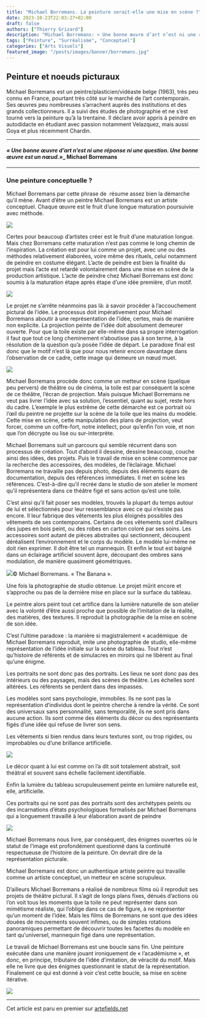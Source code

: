 ```yaml
---
title: "Michael Borremans. La peinture serait-elle une mise en scène ?"
date: 2023-10-23T22:03:27+02:00
draft: false
authors: ["Thierry Grizard"]
description: "Michael Borremans: « Une bonne œuvre d’art n’est ni une réponse ni une question. Une bonne œuvre est un nœud.» Cette phrase résume assez bien son œuvre."
tags: ["Peinture", "Surréalisme", "Conceptuel"]
categories: ["Arts Visuels"]
featured_image: "/posts/images/banner/borremans.jpg"
---
```

## Peinture et noeuds picturaux

Michael Borremans est un peintre/plasticien/vidéaste belge (1963), très peu connu en France, pourtant très côté sur le marché de l’art contemporain. Ses œuvres peu nombreuses s’arrachent auprès des institutions et des grands collectionneurs. Il a suivi des études de photographie et ne s’est tourné vers la peinture qu’à la trentaine. Il déclare avoir appris à peindre en autodidacte en étudiant avec passion notamment Velazquez, mais aussi Goya et plus récemment Chardin.

---

#### *« Une bonne œuvre d’art n’est ni une réponse ni une question. Une bonne œuvre est un nœud.»*_ Michael Borremans

---

### Une peinture conceptuelle ?

Michael Borremans par cette phrase de  résume assez bien la démarche qu’il mène. Avant d’être un peintre Michael Borremans est un artiste conceptuel. Chaque œuvre est le fruit d’une longue maturation poursuivie avec méthode.

![](/posts/images/borremans/michael-borremans-peinture-portrait-belgium-realisme-art-contemporain.030-1024x174.jpg)

Certes pour beaucoup d’artistes créer est le fruit d’une maturation longue. Mais chez Borremans cette maturation n’est pas comme le long chemin de l’inspiration. La création est pour lui comme un projet, avec une ou des méthodes relativement élaborées, voire même des rituels, celui notamment de peindre en costume élégant. L’acte de peindre est bien la finalité du projet mais l’acte est retardé volontairement dans une mise en scène de la production artistique. L’acte de peindre chez Michael Borremans est donc soumis à la maturation étape après étape d’une idée première, d’un motif.

![](/posts/images/borremans/michael-borremans_art-basel_painting_belgium.001.jpg)

Le projet ne s’arrête néanmoins pas là: à savoir procéder à l’accouchement pictural de l’idée. Le processus doit impérativement pour Michael Borremans aboutir à une représentation de l’idée, certes, mais de manière non explicite. La projection peinte de l’idée doit absolument demeurer ouverte. Pour que la toile existe par elle-même dans sa propre interrogation il faut que tout ce long cheminement n’aboutisse pas à son terme, à la résolution de la question qu’a posée l’idée de départ. Le paradoxe final est donc que le motif n’est là que pour nous retenir encore davantage dans l’observation de ce cadre, cette image qui demeure un nœud muet.

![](/posts/images/borremans/michael-borremans_peinture_belgium.003.jpg)

Michael Borremans procède donc comme un metteur en scène (quelque peu pervers) de théâtre ou de cinéma, la toile est par conséquent la scène de ce théâtre, l’écran de projection. Mais puisque Michael Borremans ne veut pas livrer l’idée avec sa solution, l’essentiel, quant au sujet, reste hors du cadre. L’exemple le plus extrême de cette démarche est ce portrait où l’œil du peintre ne projette sur la scène de la toile que les mains du modèle. Cette mise en scène, cette manipulation des plans de projection, veut forcer, comme un coffre-fort, notre intellect, pour qu’enfin l’on voie, et non que l’on décrypte ou lise ou sur-interprète.

Michael Borremans suit un parcours qui semble récurrent dans son processus de création. Tout d’abord il dessine, dessine beaucoup, couche ainsi des idées, des projets. Puis le travail de mise en scène commence par la recherche des accessoires, des modèles, de l’éclairage. Michael Borremans ne travaille pas depuis photo, depuis des éléments épars de documentation, depuis des références immédiates. Il met en scène les références. C’est-à-dire qu’il recrée dans le studio de son atelier le moment qu’il représentera dans ce théâtre figé et sans action qu’est une toile.

C’est ainsi qu’il fait poser ses modèles, trouvés la plupart du temps autour de lui et sélectionnés pour leur ressemblance avec ce qui n’existe pas encore. Il leur fabrique des vêtements les plus éloignés possibles des vêtements de ses contemporains. Certains de ces vêtements sont d’ailleurs des jupes en bois peint, ou des robes en carton coloré par ses soins. Les accessoires sont autant de pièces abstraites qui sectionnent, découpent déréalisent l’environnement et le corps du modèle. Le modèle lui-même ne doit rien exprimer. Il doit être tel un mannequin. Et enfin le tout est baigné dans un éclairage artificiel souvent âpre, découpant des ombres sans modulation, de manière quasiment géométriques.

![](/posts/images/borremans/michael-borremans-artiste-peintre-peinture-portrait-the-banana.jpg)© Michael Borremans. « The Banana ».

Une fois la photographie de studio obtenue. Le projet mûrit encore et s’approche ou pas de la dernière mise en place sur la surface du tableau.

Le peintre alors peint tout cet artifice dans la lumière naturelle de son atelier avec la volonté d’être aussi proche que possible de l’imitation de la réalité, des matières, des textures. Il reproduit la photographie de la mise en scène de son idée.

C’est l’ultime paradoxe : la manière si magistralement « académique  de Michael Borremans reproduit, imite une photographie de studio, elle-même représentation de l’idée initiale sur la scène du tableau. Tout n’est qu’histoire de référents et de simulacres en miroirs qui ne libèrent au final qu’une énigme.

Les portraits ne sont donc pas des portraits. Les lieux ne sont donc pas des intérieurs ou des paysages, mais des scènes de théâtre. Les échelles sont altérées. Les référents se perdent dans des impasses.

Les modèles sont sans psychologie, immobiles. Ils ne sont pas la représentation d’individus dont le peintre cherche à rendre la vérité. Ce sont des universaux sans personnalité, sans temporalité, ils ne sont pris dans aucune action. Ils sont comme des éléments du décor ou des représentants figés d’une idée qui refuse de livrer son sens.

Les vêtements si bien rendus dans leurs textures sont, ou trop rigides, ou improbables ou d’une brillance artificielle.

![](/posts/images/borremans/michael-borremans-the-angel-2013-1200x627-1030x538.jpg)

Le décor quant à lui est comme on l’a dit soit totalement abstrait, soit théâtral et souvent sans échelle facilement identifiable.

Enfin la lumière du tableau scrupuleusement peinte en lumière naturelle est, elle, artificielle.

Ces portraits qui ne sont pas des portraits sont des archétypes peints ou des incarnations d’états psychologiques formalisés par Michael Borremans qui a longuement travaillé à leur élaboration avant de peindre

![](/posts/images/borremans/michael-borremans_art-basel_2019_zeno_x_gallery.001.jpg)

Michael Borremans nous livre, par conséquent, des énigmes ouvertes où le statut de l’image est profondément questionné dans la continuité respectueuse de l’histoire de la peinture. On devrait dire de la représentation picturale.

Michael Borremans est donc un authentique artiste peintre qui travaille comme un artiste conceptuel, un metteur en scène scrupuleux.

D’ailleurs Michael Borremans a réalisé de nombreux films où il reproduit ses projets de théâtre pictural. Il s’agit de longs plans fixes, dénués d’actions où l’on voit tous les moments que la toile ne peut représenter dans son mimétisme réaliste, qui l’oblige dans ce cas de figure, à ne représenter qu’un moment de l’idée. Mais les films de Borremans ne sont que des idées douées de mouvements souvent infimes, ou de simples rotations panoramiques permettant de découvrir toutes les facettes du modèle en tant qu’universel, mannequin figé dans une représentation.

Le travail de Michael Borremans est une boucle sans fin. Une peinture exécutée dans une manière jouant ironiquement de « l’académisme », et donc, en principe, tributaire de l’idée d’imitation, de véracité du motif. Mais elle ne livre que des énigmes questionnant le statut de la représentation. Finalement ce qui est donné à voir c’est cette boucle, sa mise en scène itérative.

![](/posts/images/borremans/michael-borremans-peinture-portrait-belgium-realisme-velazquez.827.jpg)

---


Cet article est paru en premier sur [artefields.net](https://www.artefields.net/michael-borremans/)
